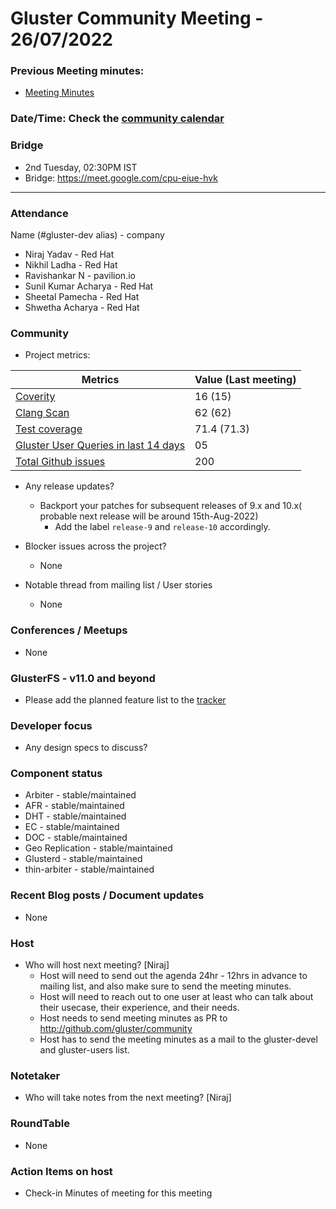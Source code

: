 # Gluster Community Meeting -  26/07/2022


### Previous Meeting minutes:

- [Meeting Minutes](https://github.com/gluster/community/tree/master/meetings)

### Date/Time: Check the [community calendar](https://calendar.google.com/event?action=TEMPLATE&tmeid=MDQ0YmRydTllMXYzdWFoMmpsbjdqNXJlYmNfMjAyMDEwMjdUMDkwMDAwWiBzYWptb2hhbUByZWRoYXQuY29t&tmsrc=sajmoham%40redhat.com&scp=ALL)

### Bridge
  - 2nd Tuesday, 02:30PM IST
  - Bridge: https://meet.google.com/cpu-eiue-hvk


-------

### Attendance
Name (#gluster-dev alias) - company

* Niraj Yadav - Red Hat
* Nikhil Ladha - Red Hat
* Ravishankar N - pavilion.io
* Sunil Kumar Acharya - Red Hat
* Sheetal Pamecha - Red Hat
* Shwetha Acharya - Red Hat

### Community

* Project metrics:

|    Metrics                |   Value (Last meeting)  |
| ------------------------- | -------- |
|[Coverity](https://scan.coverity.com/projects/gluster-glusterfs)  | 16 (15)  |
|[Clang Scan](https://build.gluster.org/job/clang-scan/lastBuild/) |   62 (62)  |
|[Test coverage](https://build.gluster.org/job/line-coverage/lastCompletedBuild/Line_20Coverage_20Report/)|    71.4 (71.3) |
|[Gluster User Queries in last 14 days](https://lists.gluster.org/pipermail/gluster-users/2022-July/thread.html)        |     05     |
|[Total Github issues](https://github.com/gluster/glusterfs/issues)       |    200   |


* Any release updates?
    * Backport your patches for subsequent releases of 9.x and 10.x( probable next release will be around 15th-Aug-2022)
        * Add the label `release-9` and `release-10` accordingly.

* Blocker issues across the project?
    * None


* Notable thread from mailing list / User stories
    * None


### Conferences / Meetups

*  None


### GlusterFS - v11.0 and beyond
*   Please add the planned feature list to the [tracker](https://github.com/gluster/glusterfs/issues/3023)

### Developer focus

* Any design specs to discuss?



### Component status
* Arbiter - stable/maintained
* AFR - stable/maintained
* DHT - stable/maintained
* EC - stable/maintained
* DOC - stable/maintained
* Geo Replication - stable/maintained
* Glusterd - stable/maintained
* thin-arbiter - stable/maintained


### Recent Blog posts / Document updates

* None


### Host

* Who will host next meeting? [Niraj]
  - Host will need to send out the agenda 24hr - 12hrs in advance to mailing list, and also make sure to send the meeting minutes.
  - Host will need to reach out to one user at least who can talk about their usecase, their experience, and their needs.
  - Host needs to send meeting minutes as PR to http://github.com/gluster/community
  - Host has to send the meeting minutes as a mail to the gluster-devel and gluster-users list.


### Notetaker

* Who will take notes from the next meeting? [Niraj]


### RoundTable
* None

### Action Items on host
* Check-in Minutes of meeting for this meeting
